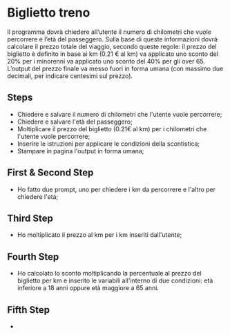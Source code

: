 Biglietto treno
===
Il programma dovrà chiedere all’utente il numero di chilometri che vuole percorrere e l’età del passeggero.
Sulla base di queste informazioni dovrà calcolare il prezzo totale del viaggio, secondo queste regole:
il prezzo del biglietto è definito in base ai km (0.21 € al km)
va applicato uno sconto del 20% per i minorenni
va applicato uno sconto del 40% per gli over 65.
L’output del prezzo finale va messo fuori in forma umana (con massimo due decimali, per indicare centesimi sul prezzo).

## Steps
- Chiedere e salvare il numero di chilometri che l'utente vuole percorrere;
- Chiedere e salvare l'età del passeggero;
- Moltiplicare il prezzo del biglietto (0.21€ al km) per i chilometri che l'utente vuole percorrere;
- Inserire le istruzioni per applicare le condizioni della scontistica;
- Stampare in pagina l'output in forma umana;

## First & Second Step
- Ho fatto due prompt, uno per chiedere i km da percorrere e l'altro per chiedere l'età;

## Third  Step
- Ho moltiplicato il prezzo al km per i km inseriti dall'utente;

## Fourth Step
- Ho calcolato lo sconto moltiplicando la percentuale al prezzo del biglietto per km e inserito le variabili all'interno di due condizioni: età inferiore a 18 anni oppure età maggiore a 65 anni.

## Fifth Step
- 